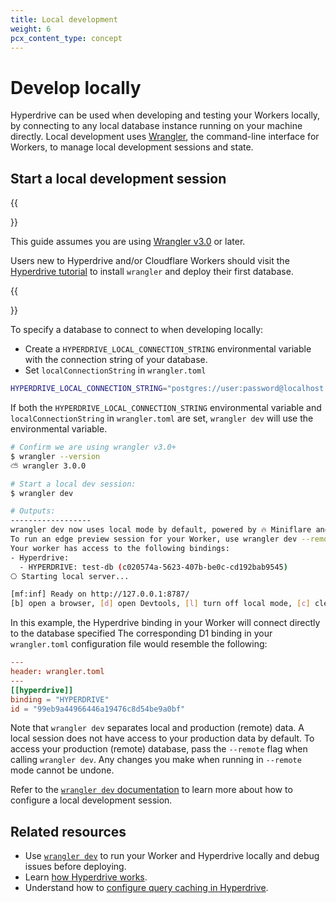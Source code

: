 ```yaml
---
title: Local development
weight: 6
pcx_content_type: concept
---
```


# Develop locally

Hyperdrive can be used when developing and testing your Workers locally, by connecting to any local database instance running on your machine directly. Local development uses [Wrangler](/workers/wrangler/install-and-update/), the command-line interface for Workers, to manage local development sessions and state.

## Start a local development session

{{<Aside type="note">}}

This guide assumes you are using [Wrangler v3.0](https://blog.cloudflare.com/wrangler3/) or later.

Users new to Hyperdrive and/or Cloudflare Workers should visit the [Hyperdrive tutorial](/hyperdrive/get-started/) to install `wrangler` and deploy their first database.

{{</Aside>}}

To specify a database to connect to when developing locally:

* Create a `HYPERDRIVE_LOCAL_CONNECTION_STRING` environmental variable with the connection string of your database.
* Set `localConnectionString` in `wrangler.toml`

```sh
HYPERDRIVE_LOCAL_CONNECTION_STRING="postgres://user:password@localhost:5432/postgres"
```

If both the `HYPERDRIVE_LOCAL_CONNECTION_STRING` environmental variable and `localConnectionString` in `wrangler.toml` are set, `wrangler dev` will use the environmental variable. 


```sh
# Confirm we are using wrangler v3.0+
$ wrangler --version
⛅️ wrangler 3.0.0

# Start a local dev session:
$ wrangler dev

# Outputs:
------------------
wrangler dev now uses local mode by default, powered by 🔥 Miniflare and 👷 workerd.
To run an edge preview session for your Worker, use wrangler dev --remote
Your worker has access to the following bindings:
- Hyperdrive:
  - HYPERDRIVE: test-db (c020574a-5623-407b-be0c-cd192bab9545)
⎔ Starting local server...

[mf:inf] Ready on http://127.0.0.1:8787/
[b] open a browser, [d] open Devtools, [l] turn off local mode, [c] clear console, [x] to exit                                                                                 │
```

In this example, the Hyperdrive binding in your Worker will connect directly to the database specified The corresponding D1 binding in your `wrangler.toml` configuration file would resemble the following:

```toml
---
header: wrangler.toml
---
[[hyperdrive]]
binding = "HYPERDRIVE"
id = "99eb9a44966446a19476c8d54be9a0bf"
```

Note that `wrangler dev` separates local and production (remote) data. A local session does not have access to your production data by default. To access your production (remote) database, pass the `--remote` flag when calling `wrangler dev`. Any changes you make when running in `--remote` mode cannot be undone.

Refer to the [`wrangler dev` documentation](/workers/wrangler/commands/#dev) to learn more about how to configure a local development session.

## Related resources

* Use [`wrangler dev`](/workers/wrangler/commands/#dev) to run your Worker and Hyperdrive locally and debug issues before deploying.
* Learn [how Hyperdrive works](/hyperdrive/configuration/how-hyperdrive-works/).
* Understand how to [configure query caching in Hyperdrive](/hyperdrive/configuration/query-caching/).
